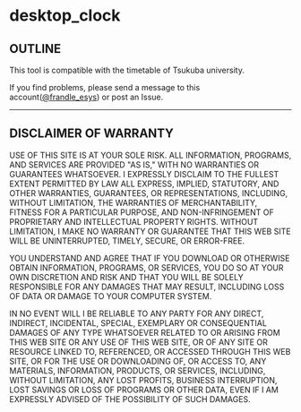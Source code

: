 # desktop_clock

## OUTLINE

This tool is compatible with the timetable of Tsukuba university.

If you find problems, please send a message to this account([@frandle_esys](https://twitter.com/frandle_esys)) or post an Issue.

---

## DISCLAIMER OF WARRANTY

USE OF THIS SITE IS AT YOUR SOLE RISK. ALL INFORMATION, PROGRAMS, AND SERVICES ARE PROVIDED "AS IS," WITH NO WARRANTIES OR GUARANTEES WHATSOEVER. 
I EXPRESSLY DISCLAIM TO THE FULLEST EXTENT PERMITTED BY LAW ALL EXPRESS, IMPLIED, STATUTORY, AND OTHER WARRANTIES, GUARANTEES, OR REPRESENTATIONS, INCLUDING, WITHOUT LIMITATION, THE WARRANTIES OF MERCHANTABILITY, FITNESS FOR A PARTICULAR PURPOSE, AND NON-INFRINGEMENT OF PROPRIETARY AND INTELLECTUAL PROPERTY RIGHTS. 
WITHOUT LIMITATION, I MAKE NO WARRANTY OR GUARANTEE THAT THIS WEB SITE WILL BE UNINTERRUPTED, TIMELY, SECURE, OR ERROR-FREE.

YOU UNDERSTAND AND AGREE THAT IF YOU DOWNLOAD OR OTHERWISE OBTAIN INFORMATION, PROGRAMS, OR SERVICES, YOU DO SO AT YOUR OWN DISCRETION AND RISK AND THAT YOU WILL BE SOLELY RESPONSIBLE FOR ANY DAMAGES THAT MAY RESULT, INCLUDING LOSS OF DATA OR DAMAGE TO YOUR COMPUTER SYSTEM.

IN NO EVENT WILL I BE RELIABLE TO ANY PARTY FOR ANY DIRECT, INDIRECT, INCIDENTAL, SPECIAL, EXEMPLARY OR CONSEQUENTIAL DAMAGES OF ANY TYPE WHATSOEVER RELATED TO OR ARISING FROM THIS WEB SITE OR ANY USE OF THIS WEB SITE, OR OF ANY SITE OR RESOURCE LINKED TO, REFERENCED, OR ACCESSED THROUGH THIS WEB SITE, OR FOR THE USE OR DOWNLOADING OF, OR ACCESS TO, ANY MATERIALS, INFORMATION, PRODUCTS, OR SERVICES, INCLUDING, WITHOUT LIMITATION, ANY LOST PROFITS, BUSINESS INTERRUPTION, LOST SAVINGS OR LOSS OF PROGRAMS OR OTHER DATA, EVEN IF I AM EXPRESSLY ADVISED OF THE POSSIBILITY OF SUCH DAMAGES.
